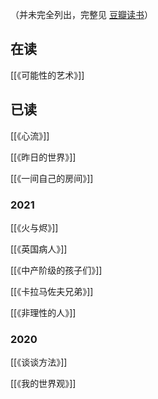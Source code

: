 （并未完全列出，完整见 [豆瓣读书](https://book.douban.com/people/Gnblink/)）


## 在读
[[《可能性的艺术》]]


## 已读

[[《心流》]]

[[《昨日的世界》]]

[[《一间自己的房间》]]

### 2021
[[《火与烬》]]

[[《英国病人》]]

[[《中产阶级的孩子们》]]

[[《卡拉马佐夫兄弟》]]

[[《非理性的人》]]



### 2020
[[《谈谈方法》]]

[[《我的世界观》]]

